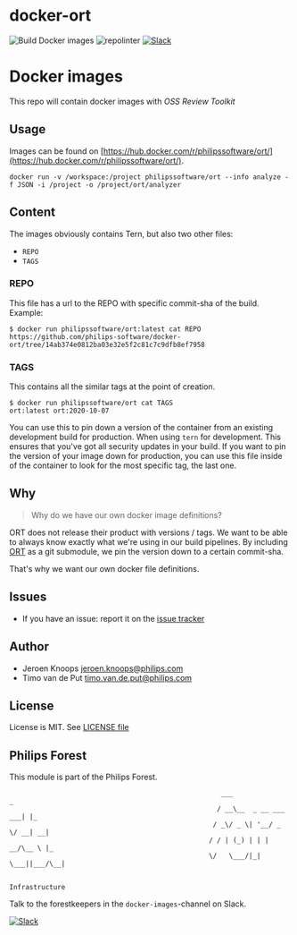 # docker-ort

![Build Docker images](https://github.com/philips-software/docker-ort/workflows/Build%20Docker%20images/badge.svg)
![repolinter](https://github.com/philips-software/docker-ort/workflows/repolinter/badge.svg)
[![Slack](https://philips-software-slackin.now.sh/badge.svg)](https://philips-software-slackin.now.sh)

# Docker images

This repo will contain docker images with _OSS Review Toolkit_

## Usage

Images can be found on [https://hub.docker.com/r/philipssoftware/ort/](https://hub.docker.com/r/philipssoftware/ort/).

```
docker run -v /workspace:/project philipssoftware/ort --info analyze -f JSON -i /project -o /project/ort/analyzer
```

## Content

The images obviously contains Tern, but also two other files:
- `REPO`
- `TAGS`

### REPO

This file has a url to the REPO with specific commit-sha of the build.
Example: 

```
$ docker run philipssoftware/ort:latest cat REPO
https://github.com/philips-software/docker-ort/tree/14ab374e0812ba03e32e5f2c81c7c9dfb8ef7958
```

### TAGS

This contains all the similar tags at the point of creation. 

```
$ docker run philipssoftware/ort cat TAGS
ort:latest ort:2020-10-07
```

You can use this to pin down a version of the container from an existing development build for production. When using `tern` for development. This ensures that you've got all security updates in your build. If you want to pin the version of your image down for production, you can use this file inside of the container to look for the most specific tag, the last one.

## Why

> Why do we have our own docker image definitions?

ORT does not release their product with versions / tags. We want to be able to always know exactly what we're using in our build pipelines.
By including [ORT](https://github.com/oss-review-toolkit/ort) as a git submodule, we pin the version down to a certain commit-sha.

That's why we want our own docker file definitions.

## Issues

- If you have an issue: report it on the [issue tracker](https://github.com/philips-software/docker-ort/issues)

## Author

- Jeroen Knoops <jeroen.knoops@philips.com>
- Timo van de Put <timo.van.de.put@philips.com>

## License

License is MIT. See [LICENSE file](LICENSE.md)

## Philips Forest

This module is part of the Philips Forest.

```
                                                     ___                   _
                                                    / __\__  _ __ ___  ___| |_
                                                   / _\/ _ \| '__/ _ \/ __| __|
                                                  / / | (_) | | |  __/\__ \ |_
                                                  \/   \___/|_|  \___||___/\__|  

                                                                 Infrastructure
```

Talk to the forestkeepers in the `docker-images`-channel on Slack.

[![Slack](https://philips-software-slackin.now.sh/badge.svg)](https://philips-software-slackin.now.sh)
